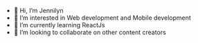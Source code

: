 - 👋 Hi, I’m Jennilyn
- 👀 I’m interested in Web development and Mobile development
- 🌱 I’m currently learning ReactJs
- 💞️ I’m looking to collaborate on other content creators

<!---
jennynatad/jennynatad is a ✨ special ✨ repository because its `README.md` (this file) appears on your GitHub profile.
You can click the Preview link to take a look at your changes.
--->
